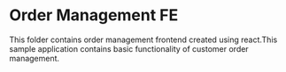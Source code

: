 # Order Management FE
This folder contains order management frontend created using react.This sample application contains basic functionality of customer order management.
